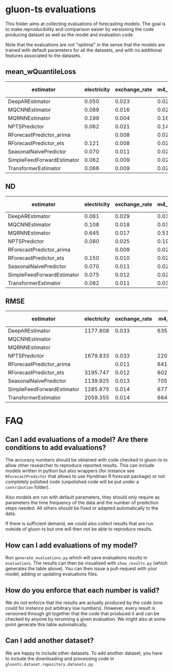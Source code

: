 # gluon-ts evaluations

This folder aims at collecting evaluations of forecasting models. The goal is to make reproducibility and comparison easier by versioning the code producing dataset as well as the model and evaluation code. 

Note that the evaluations are not "optimal" in the sense that the models are trained with default parameters for all the datasets, and with no additional features associated to the datasets.

## mean_wQuantileLoss

estimator | electricity | exchange_rate | m4_daily | m4_hourly | m4_monthly | m4_quarterly | m4_weekly | m4_yearly | solar-energy | traffic
---- | ---- | ---- | ---- | ---- | ---- | ---- | ---- | ---- | ---- | ----
DeepAREstimator | 0.050 | 0.023 | 0.025 | 0.033 | 0.115 | 0.087 | 0.048 | 0.128 | 0.398 | 0.126
MQCNNEstimator | 0.089 | 0.016  | 0.024 | 0.064 | 0.113 | 0.090  | 0.060 | 0.117 | 0.605 | 0.328
MQRNNEstimator | 0.199 | 0.004 | 0.161 | 0.329 | 0.151 | 0.110 | 0.119 | 0.140 | 0.163 | 0.090
NPTSPredictor | 0.062 | 0.021 | 0.145 | 0.048 | 0.233 | 0.255 | 0.296 | 0.355 | 0.826 | 0.180
RForecastPredictor_arima |  | 0.008 | 0.024 | 0.040 |  | 0.080 | 0.050 | 0.124 | 1.153 |
RForecastPredictor_ets | 0.121 | 0.008 | 0.023 | 0.043 | 0.099 | 0.079 | 0.051 | 0.126 | 1.778 | 0.373
SeasonalNaivePredictor | 0.070 | 0.011 | 0.028 | 0.048 | 0.146 | 0.119 | 0.063 | 0.161 | 1.000 | 0.251
SimpleFeedForwardEstimator | 0.062 | 0.009 | 0.023 | 0.044 | 0.116 | 0.088 | 0.051 | 0.132 | 0.435 | 0.212
TransformerEstimator | 0.066 | 0.009 | 0.027 | 0.035 | 0.136 | 0.105 | 0.083 | 0.160 | 0.432 | 0.132

## ND

estimator | electricity | exchange_rate | m4_daily | m4_hourly | m4_monthly | m4_quarterly | m4_weekly | m4_yearly | solar-energy | traffic
---- | ---- | ---- | ---- | ---- | ---- | ---- | ---- | ---- | ---- | ----
DeepAREstimator | 0.061 | 0.029 | 0.030 | 0.042 | 0.125 | 0.102 | 0.060 | 0.152 | 0.490 | 0.150
MQCNNEstimator | 0.108 | 0.018 | 0.030 | 0.084 | 0.129 | 0.106 | 0.067 | 0.142  | 0.726 | 0.374
MQRNNEstimator | 0.645 | 0.017 | 0.516 | 0.992 | 0.596 | 0.363 | 0.405  | 0.489 | 0.731 | 0.329
NPTSPredictor | 0.080 | 0.025 | 0.191 | 0.063 | 0.293 | 0.334 | 0.387 | 0.442 | 1.031 | 0.225
RForecastPredictor_arima |  | 0.009 | 0.029 | 0.053 |  | 0.097 | 0.060 | 0.148 | 1.150 |
RForecastPredictor_ets | 0.150 | 0.010 | 0.027 | 0.054 | 0.120 | 0.095 | 0.061 | 0.149 | 1.364 | 0.385
SeasonalNaivePredictor | 0.070 | 0.011 | 0.028 | 0.048 | 0.146 | 0.119 | 0.063 | 0.161 | 1.000 | 0.251
SimpleFeedForwardEstimator | 0.075 | 0.012 | 0.028 | 0.055 | 0.126 | 0.104 | 0.060 | 0.158 | 0.520 | 0.251
TransformerEstimator | 0.082 | 0.011 | 0.032 | 0.043 | 0.150 | 0.128 | 0.098 | 0.193 | 0.534 | 0.159

## RMSE

estimator | electricity | exchange_rate | m4_daily | m4_hourly | m4_monthly | m4_quarterly | m4_weekly | m4_yearly | solar-energy | traffic
---- | ---- | ---- | ---- | ---- | ---- | ---- | ---- | ---- | ---- | ----
DeepAREstimator | 1177.808 | 0.033 | 635.905 | 1344.878 | 1405.169 | 1405.009 | 613.102 | 1865.383 | 31.510 | 0.025
MQCNNEstimator |  |  |  |  |  |  |  |  |  |
MQRNNEstimator |  |  |  |  |  |  |  |  |  |
NPTSPredictor | 1679.833 | 0.033 | 2207.532 | 2871.974 | 2613.715 | 3251.401 | 3621.983 | 4211.343 | 53.450 | 0.031
RForecastPredictor_arima |  | 0.011 | 641.476 | 2285.035 |  | 1436.552 | 644.820 | 2065.602 | 58.934 |
RForecastPredictor_ets | 3195.747 | 0.012 | 602.283 | 2158.406 | 1413.275 | 1374.529 | 659.644 | 2066.347 | 65.986 | 0.039
SeasonalNaivePredictor | 1139.925 | 0.013 | 705.425 | 1901.146 | 1628.794 | 1577.303 | 673.443 | 2016.458 | 62.518 | 0.037
SimpleFeedForwardEstimator | 1285.875 | 0.014 | 677.479 | 2323.024 | 1420.506 | 1453.103 | 672.740 | 1982.234 | 37.251 | 0.034
TransformerEstimator | 2059.355 | 0.014 | 664.324 | 1575.836 | 1512.068 | 1494.884 | 848.616 | 2010.936 | 35.152 | 0.026

# FAQ

## Can I add evaluations of a model? Are there conditions to add evaluations?
The accuracy numbers should be obtained with code checked in gluon-ts to allow other researcher to reproduce reported results. 
This can include models written in python but also wrappers (for instance see `RForecastPredictor` that allows to use Hyndman R forecast package) or not completely polished code (unpolished code will be put under a `contribution` folder). 

Also models are run with default parameters, they should only require as parameters the time frequency of the data and the number of prediction steps needed. All others should be fixed or adapted automatically to the data.

If there is sufficient demand, we could also collect results that are run outside of gluon-ts but one will then not be able to reproduce results.


## How can I add evaluations of my model?
Run `generate_evaluations.py` which will save evaluations results in `evaluations`. The results can then be visualised with `show_results.py` (which generates the table above). 
You can then issue a pull-request with your model, adding or updating evaluations files.


## How do you enforce that each number is valid?
We do not enforce that the results are actually produced by the code (one could for instance put arbitrary 
low numbers). 
However, every result is versioned through git together that the code that produced it and can be checked by anyone 
by rerunning a given evaluation. We might also at some point generate this table automatically.


## Can I add another dataset?
We are happy to include other datasets.
To add another dataset, you have to include the downloading and processing code in 
`gluonts.dataset.repository.datasets.py`.



